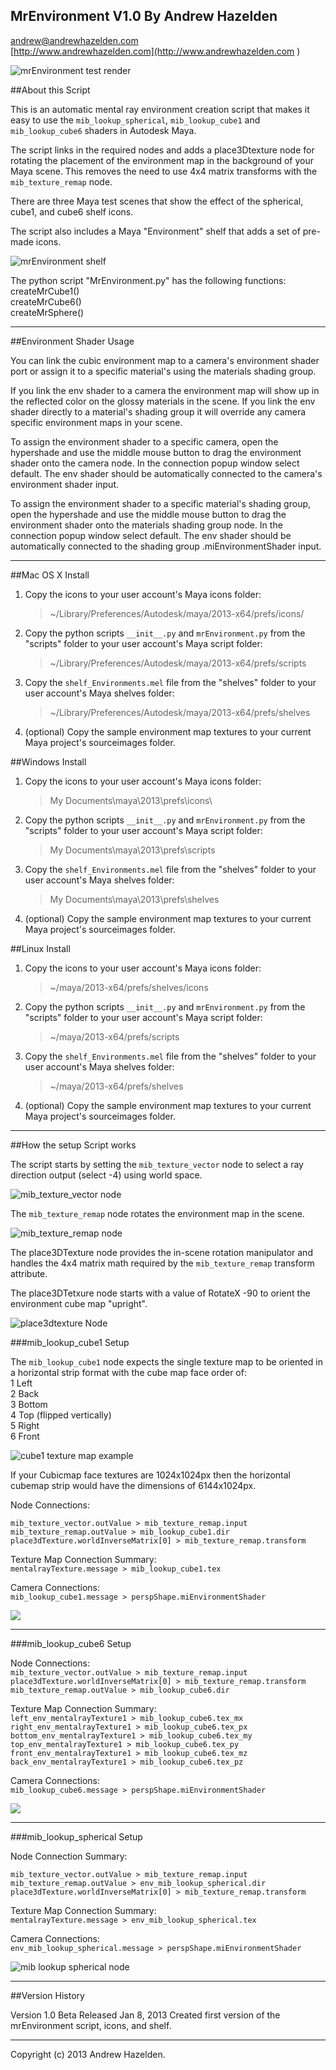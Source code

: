 MrEnvironment V1.0 By Andrew Hazelden  
----------
[andrew@andrewhazelden.com](mailto:andrew@andrewhazelden.com)  
[http://www.andrewhazelden.com](http://www.andrewhazelden.com  )  

![mrEnvironment test render](https://raw.github.com/AndrewHazelden/mrEnvironment-for-Maya/master/screenshots/mrEnvironment_test_render.png)

##About this Script

This is an automatic mental ray environment creation script that makes it easy to use the `mib_lookup_spherical`, `mib_lookup_cube1` and `mib_lookup_cube6` shaders in Autodesk Maya. 

The script links in the required nodes and adds a place3Dtexture node for rotating the placement of the environment map in the background of your Maya scene. This removes the need to use 4x4 matrix transforms with the `mib_texture_remap` node.

There are three Maya test scenes that show the effect of the spherical, cube1, and cube6 shelf icons.

The script also includes a Maya "Environment" shelf that adds a set of pre-made icons.


![mrEnvironment shelf](https://raw.github.com/AndrewHazelden/mrEnvironment-for-Maya/master/screenshots/mrEnvironment_shelf.png)

The python script "MrEnvironment.py" has the following functions:  
createMrCube1()  
createMrCube6()  
createMrSphere()  

* * * * * * * * * * 
 
##Environment Shader Usage

You can link the cubic environment map to a camera's environment shader port or assign it to a specific material's using the materials shading group.

If you link the env shader to a camera the environment map will show up in the reflected color on the glossy materials in the scene. If you link the env shader directly to a material's shading group it will override any camera specific environment maps in your scene.

To assign the environment shader to a specific camera, open the hypershade and use the middle mouse button to drag the environment shader onto the camera node. In the connection popup window select default. The env shader should be automatically connected to the camera's environment shader input.

To assign the environment shader to a specific material's shading group, open the hypershade and use the middle mouse button to drag the environment shader onto the materials shading group node. In the connection popup window select default. The env shader should be automatically connected to the shading group .miEnvironmentShader input.

* * * * * * * * * *

##Mac OS X Install

1. Copy the icons to your user account's Maya icons folder:  
	> ~/Library/Preferences/Autodesk/maya/2013-x64/prefs/icons/  

2. Copy the python scripts `__init__.py` and `mrEnvironment.py` from the "scripts" folder to your user account's Maya script folder:  
	> ~/Library/Preferences/Autodesk/maya/2013-x64/prefs/scripts

3. Copy the `shelf_Environments.mel` file from the "shelves" folder to your user account's Maya shelves folder:  
	> ~/Library/Preferences/Autodesk/maya/2013-x64/prefs/shelves

4. (optional) Copy the sample environment map textures to your current Maya project's sourceimages folder.



##Windows Install

1. Copy the icons to your user account's Maya icons folder:  
	> My Documents\maya\2013\prefs\icons\  

2. Copy the python scripts `__init__.py` and `mrEnvironment.py` from the "scripts" folder to your user account's Maya script folder:  
	> My Documents\maya\2013\prefs\scripts  

3. Copy the `shelf_Environments.mel` file from the "shelves" folder to your user account's Maya shelves folder:  
	> My Documents\maya\2013\prefs\shelves  

4. (optional) Copy the sample environment map textures to your current Maya project's sourceimages folder.


##Linux Install

1. Copy the icons to your user account's Maya icons folder:  
	> ~/maya/2013-x64/prefs/shelves/icons  

2. Copy the python scripts `__init__.py` and `mrEnvironment.py` from the "scripts" folder to your user account's Maya script folder:  
	> ~/maya/2013-x64/prefs/scripts

3. Copy the `shelf_Environments.mel` file from the "shelves" folder to your user account's Maya shelves folder:  
	> ~/maya/2013-x64/prefs/shelves

4. (optional) Copy the sample environment map textures to your current Maya project's sourceimages folder.


* * * * * * * * * *

##How the setup Script works

The script starts by setting the `mib_texture_vector` node to select a ray direction output (select -4) using world space.

![mib_texture_vector node](https://raw.github.com/AndrewHazelden/mrEnvironment-for-Maya/master/screenshots/mib_texture_vector.png)

The `mib_texture_remap` node rotates the environment map in the scene.

![mib_texture_remap node](https://raw.github.com/AndrewHazelden/mrEnvironment-for-Maya/master/screenshots/mib_texture_remap.png)

The place3DTexture node provides the in-scene rotation manipulator and handles the 4x4 matrix math required by the `mib_texture_remap` transform attribute.

The place3DTetxure node starts with a value of RotateX -90 to orient the environment cube map "upright".

![place3dtexture Node](https://raw.github.com/AndrewHazelden/mrEnvironment-for-Maya/master/screenshots/place3Dtexture.png)

###mib\_lookup\_cube1 Setup

The `mib_lookup_cube1` node expects the single texture map to be oriented in a horizontal strip format with the cube map face order of:  
1 Left  
2 Back  
3 Bottom  
4 Top (flipped vertically)  
5 Right  
6 Front  

![cube1 texture map example](https://raw.github.com/AndrewHazelden/mrEnvironment-for-Maya/master/screenshots/cube1_map.png)

If your Cubicmap face textures are 1024x1024px then the horizontal cubemap strip would have the dimensions of 6144x1024px.

Node Connections:  

`mib_texture_vector.outValue > mib_texture_remap.input`  
`mib_texture_remap.outValue > mib_lookup_cube1.dir`  
`place3dTexture.worldInverseMatrix[0] > mib_texture_remap.transform`  


Texture Map Connection Summary:  
`mentalrayTexture.message > mib_lookup_cube1.tex`  

Camera Connections:  
`mib_lookup_cube1.message > perspShape.miEnvironmentShader`  

![](https://raw.github.com/AndrewHazelden/mrEnvironment-for-Maya/master/screenshots/cube1.png)

* * * * * * * * * *

###mib\_lookup\_cube6 Setup

Node Connections:  
`mib_texture_vector.outValue > mib_texture_remap.input`
`place3dTexture.worldInverseMatrix[0] > mib_texture_remap.transform`  
`mib_texture_remap.outValue > mib_lookup_cube6.dir`  

	
Texture Map Connection Summary:	   
`left_env_mentalrayTexture1 > mib_lookup_cube6.tex_mx`  
`right_env_mentalrayTexture1 > mib_lookup_cube6.tex_px`  
`bottom_env_mentalrayTexture1 > mib_lookup_cube6.tex_my`  
`top_env_mentalrayTexture1 > mib_lookup_cube6.tex_py`  
`front_env_mentalrayTexture1 > mib_lookup_cube6.tex_mz`  
`back_env_mentalrayTexture1 > mib_lookup_cube6.tex_pz`  

	
Camera Connections:  
`mib_lookup_cube6.message > perspShape.miEnvironmentShader` 

![](https://raw.github.com/AndrewHazelden/mrEnvironment-for-Maya/master/screenshots/cube6.png)

* * * * * * * * * *

###mib\_lookup\_spherical Setup

Node Connection Summary:  

`mib_texture_vector.outValue > mib_texture_remap.input`  
`mib_texture_remap.outValue > env_mib_lookup_spherical.dir`  
`place3dTexture.worldInverseMatrix[0] > mib_texture_remap.transform`  


Texture Map Connection Summary:  
`mentalrayTexture.message > env_mib_lookup_spherical.tex`    

Camera Connections:  
`env_mib_lookup_spherical.message > perspShape.miEnvironmentShader`    

![mib lookup spherical node](https://raw.github.com/AndrewHazelden/mrEnvironment-for-Maya/master/screenshots/mib_lookup_spherical.png)

* * * * * * * * * *

##Version History

Version 1.0 Beta 
Released Jan 8, 2013 
Created first version of the mrEnvironment script, icons, and shelf. 

* * * * * * * * * *

Copyright (c) 2013 Andrew Hazelden.
